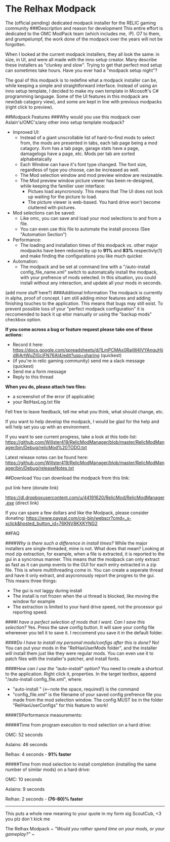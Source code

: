 # The Relhax Modpack
The (official pending) dedicated modpack installer for the RELIC gaming community
###Description and reason for development
  This entire effort is dedicated to the OMC ModPack team (which includes me, :P). O7 to them, and grumpelumpf, the work done of the modpack over the years will not be forgotten.
  
  When I looked at the current modpack installers, they all look the same: in size, in UI, and were all made with the inno setup creator. Many describe these installers as "clunkey and slow". Trying to get that perfect mod setup can sometimes take hours. Have you ever had a "modpack setup night"?
  
  The goal of this modpack is to redefine what a modpack installer can be, while keeping a simple and straightforward interface. Instead of using an inno setup template, I decided to make my own template in Micosoft's C# programming language. Some of the UI features in this modpack are new(tab catagory view), and some are kept in line with previous modpacks (right click to preview).
  
##Modpack Features
###Why would you use this modpack over Aslain's/OMC's/any other inno setup template modpack?
- Improved UI:
  - Instead of a giant unscrollable list of hard-to-find mods to select from, the mods are presented in tabs, each tab page being a mod catagory. Xvm has a tab page, garage stats have a page, damagelogs have a page, etc. Mods per tab are sorted alphabetaically
  - Each Window can have it's font type changed. The font size, regardless of type you choose, can be increased as well.
  - The Mod selection window and mod preview window are resizeable.
  - The Mod preview window picture viewer has been re-designed, while keeping the familier user interface:
    - Pictues load asyncronosly. This means that The UI does not lock up waiting for the picture to load.
    - The picture viewer is web-based. You hard drive won't become cluttered with pictures.
- Mod selections can be saved:
  - Like omc, you can save and load your mod selections to and from a file.
  - You can even use this file to automate the install process (See "Automation Section")
- Performance:
  - The loading and installation times of this modpack vs. other major modpacks have been reduced by up to **91%** and **83%** respectivly(1) and make finding the configurations you like much quicker.
- Automation:
  - The modpack and be set at command line with a "/auto-install config_file_name.xml" switch to automatcally install the modpack, with your prefrence of mods selected. In this situation, you could install without any interaction, and update all your mods in seconds.
  
(add more stuff here?)
###Additional Information
The modpack is currently in alpha, proof of concept. I am still adding minor features and adding finishing touches to the application. This means that bugs may still exist. To prevent possible loss of your "perfect modpack configuration" it is reccomended to back it up eitor manually or using the "backup mods" checkbox option.
  
**If you come across a bug or feature request please take one of these actions:**
- Record it here:
https://docs.google.com/spreadsheets/d/1LmPCMAx0RajW4lVYAnguHjjd8jArtWuZIGciFN76AI4/edit?usp=sharing (quickest)
- (if you're in relic gaming community) send me a slack message (quickest)
- Send me a form message
- Reply to this thread

**When you do, please attach two files:**
- a screenshot of the error (if applicable)
- your RelHaxLog.txt file

Fell free to leave feedback, tell me what you think, what should change, etc.

If you want to help develop the modpack, I would be glad for the help and will help set you up with an environment.

If you want to see current progress, take a look at this todo list:
https://github.com/Willster419/RelicModManager/blob/master/RelicModManager/bin/Debug/relicMod%20TODO.txt

Latest release notes can be found here:
https://github.com/Willster419/RelicModManager/blob/master/RelicModManager/bin/Debug/releaseNotes.txt

##Download
You can download the modpack from this link:

put link here (donate link)

https://dl.dropboxusercontent.com/u/44191620/RelicMod/RelicModManager.exe (direct link)

If you can spare a few dollars and like the Modpack, please consider donating:
https://www.paypal.com/cgi-bin/webscr?cmd=_s-xclick&hosted_button_id=76KNV8KXKYNG2


##FAQ

####*Why is there such a difference in install times?*
 While the major installers are single-threaded, mine is not. What does that mean? Looking at mod zip extraction, for example, when a file is extracted, it is reported to the gui in a syncronus manner. This means that the modpack can only extract as fast as it can pump events to the GUI for each entry extracted in a zip file. This is where multithreading come in. You can create a seperate thread and have it only extract, and asycronously report the progres to the gui. This means three things:
  - The gui is not laggy during install
  - The install is not frozen when the ui thread is blocked, like moving the window for example
  - The extraction is limited to your hard drive speed, not the processor gui reporting speed.

####*I have a perfect selection of mods that I want. Can I save this selection?*
  Yes. Press the save config button. It will save your config file whereever you tell it to save it. I reccomend you save it in the default folder.

####*Do I have to install my personal mods/configs after this is done?*
  No! You can put your mods in the "RelHaxUserMods folder", and the installer will install them just like they were regular mods. You can even use it to patch files with the installer's patcher, and install fonts.

####*How can I use the "auto-install" option?*
  You need to create a shortcut to the application. Right click it, properties. In the target textbox, append "/auto-install config_file.xml", where:
  - "auto-install " (<--note the space, required!) is the command
  - "config_file.xml" is the filename of your saved config prefrence file you made from the mod selection window. The config MUST be in the folder "RelHaxUserConfigs" for this feature to work!

####(1)Performance measurements:

#####Time from program execution to mod selection on a hard drive:

  OMC: 52 seconds
  
  Aslains: 46 seconds
  
  Relhax: 4 seconds - **91% faster**


#####Time from mod selection to install completion (installing the same number of similar mods) on a hard drive:

  OMC: 10 seconds
  
  Aslains: 9 seconds
  
  Relhax: 2 seconds - **(76-80)% faster**
  
---
This puts a whole new meaning to your quote in my form sig ScoutCub, <3 you plz don`t kick me

The Relhax Modpack ~ *"Would you rather spend time on your mods, or your gameplay?"* ~